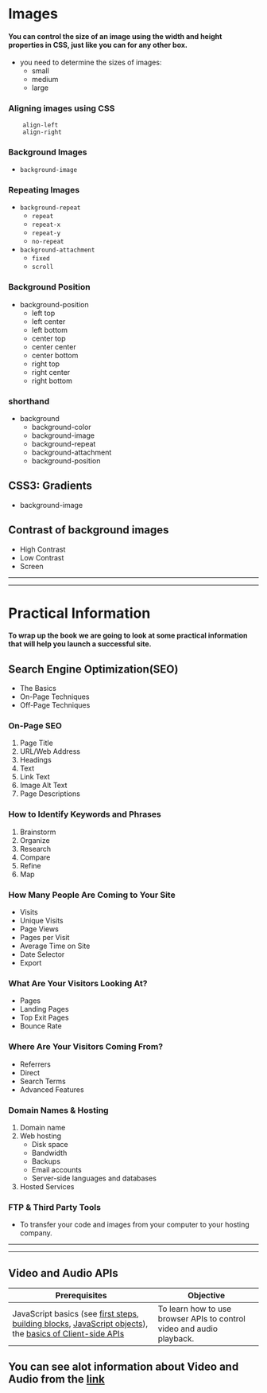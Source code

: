 # Images

#### You can control the size of an image using the width and height properties in CSS, just like you can for any other box.

* you need to determine the sizes of images:
    * small
    * medium
    * large

### Aligning images using CSS

        align-left 
        align-right

### Background Images
    
* `background-image`

### Repeating Images
* `background-repeat`
    * `repeat`
    * `repeat-x`
    * `repeat-y`
    * `no-repeat`
* `background-attachment`
    * `fixed`
    * `scroll`

### Background Position
* background-position
    * left top
    * left center
    * left bottom
    * center top
    * center center
    * center bottom
    * right top
    * right center
    * right bottom

### shorthand
* background
    * background-color
    * background-image
    * background-repeat
    * background-attachment
    * background-position


## CSS3: Gradients
* background-image

## Contrast of background images
* High Contrast
* Low Contrast
* Screen

---
---

# Practical Information
#### To wrap up the book we are going to look at some practical information that will help you launch a successful site.

## Search Engine Optimization(SEO)
* The Basics
* On-Page Techniques
* Off-Page Techniques

### On-Page SEO
1. Page Title
2. URL/Web Address
3. Headings
4. Text
5. Link Text
6. Image Alt Text
7. Page Descriptions

### How to Identify Keywords and Phrases
1. Brainstorm
2. Organize
3. Research
4. Compare
5. Refine
6. Map

### How Many People Are Coming to Your Site
* Visits
* Unique Visits
* Page Views
* Pages per Visit
* Average Time on Site
* Date Selector
* Export

### What Are Your Visitors Looking At?
* Pages
* Landing Pages
* Top Exit Pages
* Bounce Rate

### Where Are Your Visitors Coming From?
* Referrers
* Direct
* Search Terms
* Advanced Features

### Domain Names & Hosting
1. Domain name
2. Web hosting
    * Disk space
    * Bandwidth
    * Backups
    * Email accounts
    * Server-side languages and databases
3. Hosted Services

### FTP & Third Party Tools
* To transfer your code and images from your computer to your hosting company.

---
---

## Video and Audio APIs

|Prerequisites|Objective |
|----|----|	
|JavaScript basics (see [first steps](https://developer.mozilla.org/en-US/docs/Learn/JavaScript/First_steps), [building blocks](https://developer.mozilla.org/en-US/docs/Learn/JavaScript/Building_blocks), [JavaScript objects](https://developer.mozilla.org/en-US/docs/Learn/JavaScript/Objects)), the [basics of Client-side APIs](https://developer.mozilla.org/en-US/docs/Learn/JavaScript/Client-side_web_APIs/Introduction)| To learn how to use browser APIs to control video and audio playback.|



## You can see alot information about Video and Audio from the  [link](https://developer.mozilla.org/en-US/docs/Learn/JavaScript/Client-side_web_APIs/Video_and_audio_APIs)
